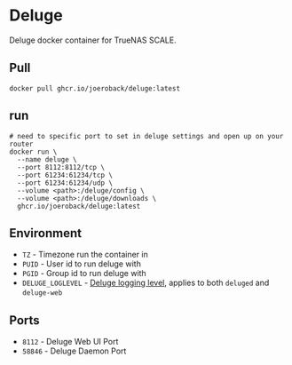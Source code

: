 # Deluge
Deluge docker container for TrueNAS SCALE.

## Pull
```
docker pull ghcr.io/joeroback/deluge:latest
```

## run
```
# need to specific port to set in deluge settings and open up on your router
docker run \
  --name deluge \
  --port 8112:8112/tcp \
  --port 61234:61234/tcp \
  --port 61234:61234/udp \
  --volume <path>:/deluge/config \
  --volume <path>:/deluge/downloads \
  ghcr.io/joeroback/deluge:latest
```

## Environment

- `TZ` - Timezone run the container in
- `PUID` - User id to run deluge with
- `PGID` - Group id to run deluge with
- `DELUGE_LOGLEVEL` - [Deluge logging level](https://dev.deluge-torrent.org/wiki/Troubleshooting#AvailableLoglevels), applies to both `deluged` and `deluge-web`

## Ports

- `8112` - Deluge Web UI Port
- `58846` - Deluge Daemon Port
